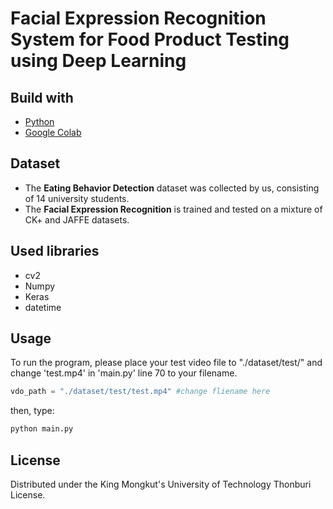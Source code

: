 # Facial Expression Recognition System for Food Product Testing using Deep Learning

## Build with

- [Python](https://www.python.org/)
- [Google Colab](https://colab.research.google.com/)

## Dataset

- The **Eating Behavior Detection** dataset was collected by us, consisting of 14 university students.
- The **Facial Expression Recognition** is trained and tested on a mixture of CK+ and JAFFE datasets.

## Used libraries
- cv2
- Numpy
- Keras
- datetime

## Usage
To run the program, please place your test video file to "./dataset/test/" and change 'test.mp4' in 'main.py' line 70 to your filename.
```python
vdo_path = "./dataset/test/test.mp4" #change fliename here
```
then, type:
```python
python main.py
```
## License
Distributed under the King Mongkut's University of Technology Thonburi License.
